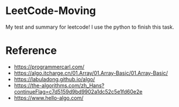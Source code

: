 # LeetCode-Moving
My test and summary for leetcode!
I use the python to finish this task.

# Reference
- https://programmercarl.com/
- https://algo.itcharge.cn/01.Array/01.Array-Basic/01.Array-Basic/
- https://labuladong.github.io/algo/
- https://the-algorithms.com/zh_Hans?continueFlag=c7d5159d9bd9902a1dc52c5e1fd60e2e
- https://www.hello-algo.com/
